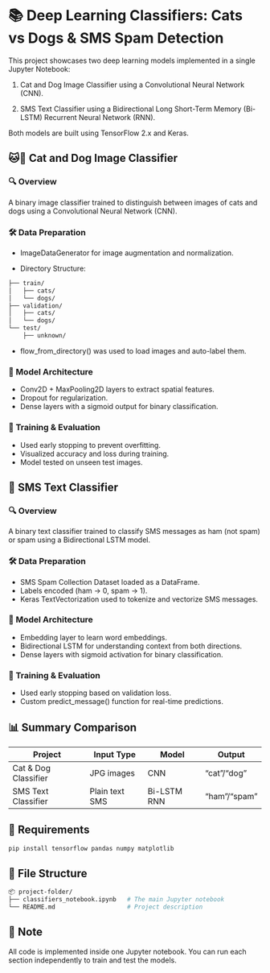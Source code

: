 # 📚 Deep Learning Classifiers: Cats vs Dogs & SMS Spam Detection

This project showcases two deep learning models implemented in a single Jupyter Notebook:

1. Cat and Dog Image Classifier using a Convolutional Neural Network (CNN).

2. SMS Text Classifier using a Bidirectional Long Short-Term Memory (Bi-LSTM) Recurrent Neural Network (RNN).

Both models are built using TensorFlow 2.x and Keras.


## 🐱🐶 Cat and Dog Image Classifier

### 🔍 Overview
A binary image classifier trained to distinguish between images of cats and dogs using a Convolutional Neural Network (CNN).

### 🛠️ Data Preparation
- ImageDataGenerator for image augmentation and normalization.

- Directory Structure:
```bash
├── train/
│   ├── cats/
│   └── dogs/
├── validation/
│   ├── cats/
│   └── dogs/
└── test/
    ├── unknown/
```
- flow_from_directory() was used to load images and auto-label them.

### 🧠 Model Architecture
- Conv2D + MaxPooling2D layers to extract spatial features.
- Dropout for regularization.
- Dense layers with a sigmoid output for binary classification.

### 🏁 Training & Evaluation
- Used early stopping to prevent overfitting.
- Visualized accuracy and loss during training.
- Model tested on unseen test images.


## 💬 SMS Text Classifier

### 🔍 Overview
A binary text classifier trained to classify SMS messages as ham (not spam) or spam using a Bidirectional LSTM model.

### 🛠️ Data Preparation
- SMS Spam Collection Dataset loaded as a DataFrame.
- Labels encoded (ham → 0, spam → 1).
- Keras TextVectorization used to tokenize and vectorize SMS messages.

### 🧠 Model Architecture
- Embedding layer to learn word embeddings.
- Bidirectional LSTM for understanding context from both directions.
- Dense layers with sigmoid activation for binary classification.

### 🏁 Training & Evaluation
- Used early stopping based on validation loss.
- Custom predict_message() function for real-time predictions.


## 📊 Summary Comparison
| Project               | Input Type      | Model         | Output       |
|-----------------------|-----------------|---------------|--------------|
| Cat & Dog Classifier  | JPG images      | CNN           | “cat”/“dog”  |
| SMS Text Classifier   | Plain text SMS  | Bi-LSTM RNN   | “ham”/“spam” |

## 🧰 Requirements
```bash
pip install tensorflow pandas numpy matplotlib
```

## 📁 File Structure
```bash
📦 project-folder/
├── classifiers_notebook.ipynb   # The main Jupyter notebook
└── README.md                    # Project description
```

## 📌 Note
All code is implemented inside one Jupyter notebook. You can run each section independently to train and test the models.
